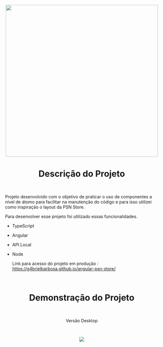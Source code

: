 <p align="center">
    <img style="height: 500px " src= "https://user-images.githubusercontent.com/98058431/209409845-83a5483b-1619-444d-807d-87e5b8de3f1b.png">

</p>

<h1 align="center"> Descrição do Projeto </h1>


<br>


 Projeto desenvolvido com o objetivo de praticar o uso de componentes a nível de átomo para facilitar na manutenção do código e para isso utilizei como inspiração o layout da PSN Store.
  
Para desenvolver esse projeto foi utilizado essas funcionalidades.
  
- TypeScript 
- Angular
- API Local
- Node

  Link para acesso do projeto em produção : https://g4brielbarbosa.github.io/angular-psn-store/

<br>

<h1 align="center"> Demonstração do Projeto </h1>

<br>

<p align="center">
  Versão Desktop
</p>

<br>

<p align="center">
  <img src="https://user-images.githubusercontent.com/98058431/209411570-ec70a675-5dfe-4cfd-9bd8-42ba5cce15de.webm">
</p>


<br>

